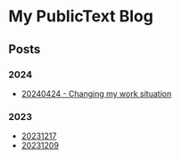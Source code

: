 # My PublicText Blog

## Posts

### 2024
- [20240424 - Changing my work situation](./2024/04/24/20240424-changing-work-situation.md)

### 2023
- [20231217](./2023/12/17/20231217.md)
- [20231209](./2023/12/09/20231209.md)